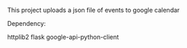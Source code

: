 This project uploads a json file of events to google calendar

Dependency:

httplib2
flask
google-api-python-client
